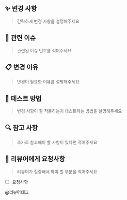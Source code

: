 ## ✨ 변경 사항
> 간략하게 변경 사항을 설명해주세요

## 🔗 관련 이슈
> 관련된 이슈 번호를 적어주세요

## 📋 변경 이유
> 변경이 필요한 이유를 설명해주세요

## 🧪 테스트 방법
> 변경 사항이 잘 작동하는지 테스트하는 방법을 설명해주세요

## 🔍 참고 사항
> 추가로 참고해야 할 사항이 있다면 적어주세요

## 👀 리뷰어에게 요청사항
> 리뷰어가 집중해서 봐야 할 부분을 적어주세요
- [ ] 요청사항

@리뷰어태그
